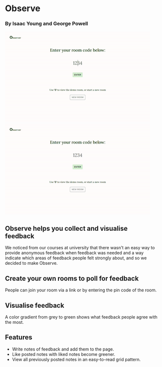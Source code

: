# Observe
### By Isaac Young and George Powell
<p float="left">    
    <img src="READMEImages/demo_room.gif" width="480" height="301"/>
    <img src="READMEImages/new_room.gif"  width="480" height="301"/>
</p>


## Observe helps you collect and visualise feedback
We noticed from our courses at university that there wasn't an easy way to provide anonymous feedback when feedback was needed and a way indicate which areas of feedback people felt strongly about, and so we decided to make Observe. 

## Create your own rooms to poll for feedback
People can join your room via a link or by entering the pin code of the room. 

## Visualise feedback
A color gradient from grey to green shows what feedback people agree with the most. 

## Features
- Write notes of feedback and add them to the page.
- Like posted notes with liked notes become greener.
- View all previously posted notes in an easy-to-read grid pattern.
    

